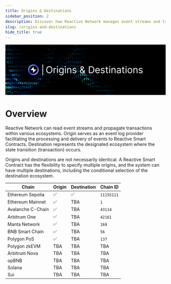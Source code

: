 ```yaml
---
title: Origins & Destinations
sidebar_position: 2
description: Discover how Reactive Network manages event streams and transactions across different ecosystems and learn about network compatibility.
slug: /origins-and-destinations
hide_title: true
---
```


![Origins & Destinations Image](./img/origins-and-destinations.jpg)

# Overview

Reactive Network can read event streams and propagate transactions within various ecosystems. Origin serves as an event log provider facilitating the processing and delivery of events to Reactive Smart Contracts. Destination represents the designated ecosystem where the state transition (transaction) occurs.

Origins and destinations are not necessarily identical. A Reactive Smart Contract has the flexibility to specify multiple origins, and the system can have multiple destinations, including the conditional selection of the destination ecosystem.

| Chain             | Origin | Destination | Chain ID   |
|-------------------|--------|-------------|------------|
| Ethereum Sepolia  | ✅      | ✅           | `11155111` |
| Ethereum Mainnet  | ✅      | TBA         | `1`        |
| Avalanche C-Chain | ✅      | TBA         | `43114`    |
| Arbitrum One      | ✅      | TBA         | `42161`    |
| Manta Network     | ✅      | TBA         | `169`      |
| BNB Smart Chain   | ✅      | TBA         | `56`       |
| Polygon PoS       | ✅      | TBA         | `137`      |
| Polygon zkEVM     | TBA    | TBA         | TBA        |
| Arbitrum Nova     | TBA    | TBA         | TBA        |
| opBNB             | TBA    | TBA         | TBA        |
| Solana            | TBA    | TBA         | TBA        |
| Sui               | TBA    | TBA         | TBA        |

